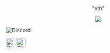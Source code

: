 <p align="center">"eth"</p>
<p align="center"> 
  <img src="https://komarev.com/ghpvc/?username=tcrms"/>
  
![[Discord](https://discord.gg/rsQGcSfyJs)](https://discord.c99.nl/widget/theme-1/831934465609302056.png)

  <a href="https://discord.gg/movie">
  <img align="left" alt="Discord Server" width="25px" src="https://cdn.jsdelivr.net/npm/simple-icons@v3/icons/discord.svg" />
</a>
 <a href="https://github.com/p9b">
  <img align="left" alt="Github" width="25px" src="https://cdn.jsdelivr.net/npm/simple-icons@v3/icons/github.svg" />
</a>

</a>
</a> 
